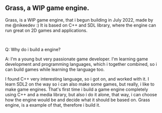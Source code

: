 ## Grass, a WIP game engine.

Grass, is a WIP game engine, that i begun building in July 2022, made by me @nikeedev :)
It is based on C++ and SDL library, where the engine can run great on 2D games and applications.

<br>

Q: Why do i build a engine?

A: I'm a young but very passionate game developer. I'm learning game development and programming languages, which i together combined, so i can build games while learning the language too.  

I found C++ very interesting language, so i got on, and worked with it. 
I learn SDL2 on the way so i can also make some games, but really, i like to make game engines. 
That's first time i build a game engine completely using C++ and a media library, but also i do it alone, that way, i can choose how the engine would be and decide what it should be based on. Grass engine, is a example of that, therefore i build it.


 
